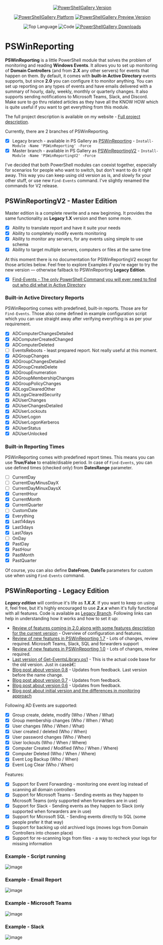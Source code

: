 ﻿<center>

[![PowerShellGallery Version](https://img.shields.io/powershellgallery/v/PSWinReportingV2.svg?style=for-the-badge)](https://www.powershellgallery.com/packages/PSWinReportingV2)

[![PowerShellGallery Platform](https://img.shields.io/powershellgallery/p/PSWinReportingV2.svg?style=for-the-badge)](https://www.powershellgallery.com/packages/PSWinReportingV2)
[![PowerShellGallery Preview Version](https://img.shields.io/powershellgallery/vpre/PSWinReportingV2.svg?label=powershell%20gallery%20preview&colorB=yellow&style=for-the-badge)](https://www.powershellgallery.com/packages/PSWinReportingV2)

![Top Language](https://img.shields.io/github/languages/top/evotecit/PSWinReporting.svg?style=for-the-badge)
![Code](https://img.shields.io/github/languages/code-size/evotecit/PSWinReporting.svg?style=for-the-badge)
[![PowerShellGallery Downloads](https://img.shields.io/powershellgallery/dt/PSWinReportingV2.svg?style=for-the-badge)](https://www.powershellgallery.com/packages/PSWinReportingV2)

</center>

# PSWinReporting

**PSWinReporting** is a little PowerShell module that solves the problem of monitoring and reading **Windows Events**. It allows you to set up monitoring of **Domain Controllers** (and from **2.X** any other servers) for events that happen on them. By default, it comes with **built-in Active Directory** events supports, but since **2.0** you can configure it to monitor anything. You can set up reporting on any types of events and have emails delivered with a summary of hourly, daily, weekly, monthly or quarterly changes. It also supports sending notifications to Microsoft Teams, Slack, and Discord. Make sure to go thru related articles as they have all the KNOW HOW which is quite useful if you want to get everything from this module.

The full project description is available on my website - [Full project description](https://evotec.xyz/hub/scripts/pswinreporting-powershell-module/).

Currently, there are 2 branches of PSWinReporting.

- [x] Legacy branch - available in PS Gallery as [PSWinReporting](https://www.powershellgallery.com/packages/PSWinReporting/) - `Install-Module -Name 'PSWinReporting' -Force`
- [x] Master branch - available in PS Gallery as [PSWinReportingV2](https://www.powershellgallery.com/packages/PSWinReportingV2/) - `Install-Module -Name 'PSWinReportingV2' -Force`

I've decided that both PowerShell modules can coexist together, especially for scenarios for people who want to switch, but don't want to do it right away. This way you can keep using old version as is, and slowly fix your other stuff, or use new `Find-Events` command. I've slightly renamed the commands for V2 release.

## PSWinReportingV2 - Master Edition

Master edition is a complete rewrite and a new beginning. It provides the same functionality as **Legacy 1.X** version and then some more.

- [x] Ability to translate report and have it suite your needs
- [x] Ability to completely modify events monitoring
- [x] Ability to monitor any servers, for any events using simple to use schema
- [x] Ability to target multiple servers, computers or files at the same time

At this moment there is no documentation for PSWinReportingV2 except for those articles below. Feel free to explore Examples if you're eager to try the new version — otherwise fallback to PSWinReporting **Legacy Edition**.

- [x] [Find-Events - The only PowerShell Command you will ever need to find out who did what in Active Directory](https://evotec.xyz/the-only-powershell-command-you-will-ever-need-to-find-out-who-did-what-in-active-directory/)


### Built-in Active Directory Reports

PSWinReporting comes with predefined, built-in reports. Those are for `Find-Events`. Those also come defined in example configuration script which you can use straight away after verifying everything is as per your requirement.

- [x] ADComputerChangesDetailed
- [x] ADComputerCreatedChanged
- [x] ADComputerDeleted
- [ ] EventsReboots - least prepared report. Not really useful at this moment.
- [x] ADGroupChanges
- [x] ADGroupChangesDetailed
- [x] ADGroupCreateDelete
- [x] ADGroupEnumeration
- [x] ADGroupMembershipChanges
- [x] ADGroupPolicyChanges
- [x] ADLogsClearedOther
- [x] ADLogsClearedSecurity
- [x] ADUserChanges
- [x] ADUserChangesDetailed
- [x] ADUserLockouts
- [x] ADUserLogon
- [x] ADUserLogonKerberos
- [x] ADUserStatus
- [x] ADUserUnlocked

### Built-in Reporting Times

PSWinReporting comes with predefined report times. This means you can use **True/False** to enable/disable period. In case of `Find-Events`, you can use defined times (checked only) from **DatesRange** parameter.

- [ ] CurrentDay
- [ ] CurrentDayMinusDayX
- [ ] CurrentDayMinuxDaysX
- [x] CurrentHour
- [x] CurrentMonth
- [x] CurrentQuarter
- [ ] CustomDate
- [x] Everything
- [x] Last14days
- [x] Last3days
- [x] Last7days
- [ ] OnDay
- [x] PastDay
- [x] PastHour
- [x] PastMonth
- [x] PastQuarter

Of course, you can also define **DateFrom**, **DateTo** parameters for custom use when using `Find-Events` command.

## PSWinReporting - Legacy Edition

***Legacy edition*** will continue it's life as ***1.X.X***. If you want to keep on using it, feel free, but it's highly encouraged to use ***2.x.x*** when it's fully functional with all features. Code is available as [Legacy Branch](https://github.com/EvotecIT/PSWinReporting/tree/Legacy). Following links can help in understanding how it works and how to set it up:

-   [Review of features coming in 2.0 along with some features description for the current version](https://evotec.xyz/pswinreporting-1-8-split-of-branches-legacy-vs-new-hope/) - Overview of configuration and features.
-   [Review of new features in PSWinReporting 1.7](https://evotec.xyz/pswinreporting-forwarders-microsoft-teams-slack-microsoft-sql-and-more/) - Lots of changes, review required. Microsoft Teams, Slack, SQL and forwarders support
-   [Review of new features in PSWinReporting 1.0](https://evotec.xyz/pswinreporting-1-0-is-out/) - Lots of changes, review required.
-   [Last version of Get-EventsLibrary.ps1](https://evotec.xyz/get-eventslibrary-ps1-monitoring-events-powershell/) - This is the actual code base for the old version. Just in caseâ€¦
-   [Blog post about version 0.8](https://evotec.xyz/whats-new-event-monitoring-0-8/) - Updates from feedback. Last version before the name change.
-   [Blog post about version 0.7](https://evotec.xyz/whats-new-event-monitoring-v0-7/) - Updates from feedback.
-   [Blog post about version 0.6](https://evotec.xyz/whats-new-event-monitoring-v0-6/) - Updates from feedback.
-   [Blog post about initial version and the differences in monitoring approach](https://evotec.xyz/monitoring-active-directory-changes-on-users-and-groups-with-powershell/)

Following AD Events are supported:

-   [x] Group create, delete, modify (Who / When / What)
-   [x] Group membership changes (Who / When / What)
-   [x] User changes (Who / When / What)
-   [x] User created / deleted (Who / When)
-   [x] User password changes (Who / When)
-   [x] User lockouts (Who / When / Where)
-   [x] Computer Created / Modified (Who / When / Where)
-   [x] Computer Deleted (Who / When / Where)
-   [x] Event Log Backup (Who / When)
-   [x] Event Log Clear (Who / When)

Features:

-   [x] Support for Event Forwarding - monitoring one event log instead of scanning all domain controllers
-   [x] Support for Microsoft Teams - Sending events as they happen to Microsoft Teams (only supported when forwarders are in use)
-   [x] Support for Slack - Sending events as they happen to Slack (only supported when forwarders are in use)
-   [x] Support for Microsoft SQL - Sending events directly to SQL (some people prefer it that way)
-   [x] Support for backing up old archived logs (moves logs from Domain Controllers into chosen place)
-   [x] Support for re-scanning logs from files - a way to recheck your logs for missing information

### Example - Script running

![image](https://evotec.xyz/wp-content/uploads/2018/06/2018-06-10_11-20-08.gif.pagespeed.ce.xrLSOGTIkk.gif)

### Example - Email Report

![image](https://evotec.xyz/wp-content/uploads/2018/06/PSWinReporting1.0-Example1.png)

### Example - Microsoft Teams

![image](https://evotec.xyz/wp-content/uploads/2018/09/img_5b9e830101081.png)

### Example - Slack

![image](https://evotec.xyz/wp-content/uploads/2018/09/img_5b9e7041638f5.png)
